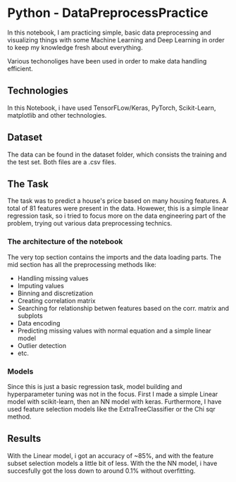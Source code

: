 # Python - DataPreprocessPractice
In this notebook, I am practicing simple, basic data preprocessing and visualizing things with some Machine Learning and Deep Learning in order to keep my knowledge fresh about everything. 

Various techonoliges have been used in order to make data handling efficient.

## Technologies

In this Notebook, i have used TensorFLow/Keras, PyTorch, Scikit-Learn, matplotlib and  other technologies. 

## Dataset
The data can be found in the dataset folder, which consists the training and the test set. Both files are a .csv files.

## The Task
The task was to predict a house's price based on many housing features. A total of 81 features were present in the data. Howewer, this is a simple linear regression task, so i tried to focus more on the data engineering part of the problem, trying out various data preprocessing technics.

### The architecture of the notebook
The very top section contains the imports and the data loading parts. The mid section has all the preprocessing methods like:
- Handling missing values
- Imputing values
- Binning and discretization
- Creating correlation matrix
- Searching for relationship betwen features based on the corr. matrix and subplots
- Data encoding
- Predicting missing values with normal equation and a simple linear model
- Outlier detection
- etc.

### Models
Since this is just a basic regression task, model building and hyperparameter tuning was not in the focus. First I made a simple Linear model with scikit-learn, then an NN model with keras. Furthermore, I have used feature selection models like the ExtraTreeClassifier or the Chi sqr method.
## Results
With the Linear model, i got an accuracy of ~85%, and with the feature subset selection models a little bit of less. 
With the the NN model, i have succesfully got the loss down to around 0.1% without overfitting.
